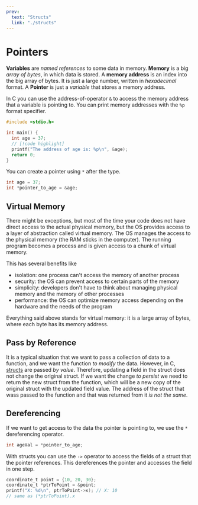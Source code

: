 ```yaml
---
prev:
  text: "Structs"
  link: "./structs"
---
```


# Pointers

**Variables** are _named references_ to some data in memory.
**Memory** is a big _array of bytes_, in which data is stored.
A **memory address** is an index into the big array of bytes. It is just a large number, written in _hexadecimal_ format.
A **Pointer** is just a _variable_ that stores a memory address.

In C you can use the address-of-operator `&` to access the memory address that a variable is pointing to. You can print memory addresses with the `%p` format specifier.

```c
#include <stdio.h>

int main() {
  int age = 37;
  // [!code highlight]
  printf("The address of age is: %p\n", &age);
  return 0;
}
```

You can create a pointer using `*` after the type.

```c
int age = 37;
int *pointer_to_age = &age;
```

## Virtual Memory

There might be exceptions, but most of the time your code does not have direct access to the actual physical memory, but the OS provides access to a layer of abstraction called virtual memory. The OS manages the access to the physical memory (the RAM sticks in the computer). The running program becomes a process and is given access to a chunk of virtual memory.

This has several benefits like

- isolation: one process can't access the memory of another process
- security: the OS can prevent access to certain parts of the memory
- simplicity: developers don't have to think about managing physical memory and the memory of other processes
- performance: the OS can optimize memory access depending on the hardware and the needs of the program

Everything said above stands for virtual memory: it is a large array of bytes, where each byte has its memory address.

## Pass by Reference

It is a typical situation that we want to pass a collection of data to a function, and we want the function _to modify_ the data. However, in C, [structs](./structs) are passed _by value_. Therefore, updating a field in the struct does not change the original struct. If we want the change _to persist_ we need to return the new struct from the function, which will be a new copy of the original struct with the updated field value. The address of the struct that wass passed to the function and that was returned from it _is not the same_.

## Dereferencing

If we want to get access to the data the pointer is pointing to, we use the `*` dereferencing operator.

```c
int ageVal = *pointer_to_age;
```

With structs you can use the `->` operator to access the fields of a struct that the pointer references. This dereferences the pointer and accesses the field in one step.

```c
coordinate_t point = {10, 20, 30};
coordinate_t *ptrToPoint = &point;
printf("X: %d\n", ptrToPoint->x); // X: 10
// same as (*ptrToPoint).x
```
